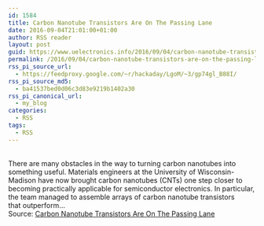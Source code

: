 ```yaml
---
id: 1584
title: Carbon Nanotube Transistors Are On The Passing Lane
date: 2016-09-04T21:01:00+01:00
author: RSS reader
layout: post
guid: https://www.uelectronics.info/2016/09/04/carbon-nanotube-transistors-are-on-the-passing-lane/
permalink: /2016/09/04/carbon-nanotube-transistors-are-on-the-passing-lane/
rss_pi_source_url:
  - https://feedproxy.google.com/~r/hackaday/LgoM/~3/gp74gl_B88I/
rss_pi_source_md5:
  - ba41537bed0d06c3d83e9219b1402a30
rss_pi_canonical_url:
  - my_blog
categories:
  - RSS
tags:
  - RSS
---
```

&#013;  
There are many obstacles in the way to turning carbon nanotubes into something useful. Materials engineers at the University of Wisconsin-Madison have now brought carbon nanotubes (CNTs) one step closer to becoming practically applicable for semiconductor electronics. In particular, the team managed to assemble arrays of carbon nanotube transistors that outperform…&#013;  
Source: <a href="https://feedproxy.google.com/~r/hackaday/LgoM/~3/gp74gl_B88I/" target="_blank">Carbon Nanotube Transistors Are On The Passing Lane</a>